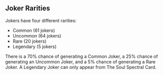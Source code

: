 
## Joker Rarities

Jokers have four different rarities:

*   Common (61 jokers)
*   Uncommon (64 jokers)
*   Rare (20 jokers)
*   Legendary (5 jokers)

There is a 70% chance of generating a Common Joker, a 25% chance of generating an Uncommon Joker, and a 5% chance of generating a Rare Joker. A Legendary Joker can only appear from The Soul Spectral Card.
